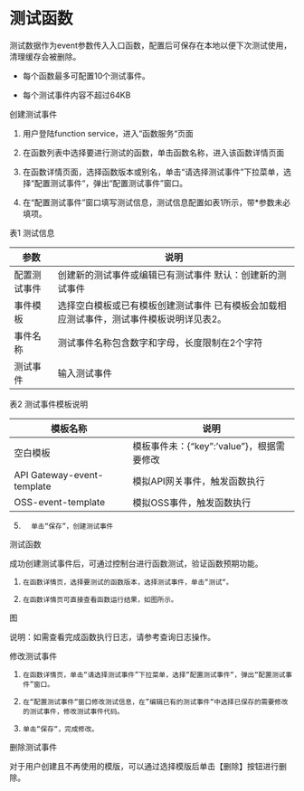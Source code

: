 # 测试函数

测试数据作为event参数传入入口函数，配置后可保存在本地以便下次测试使用，清理缓存会被删除。

* 每个函数最多可配置10个测试事件。

* 每个测试事件内容不超过64KB

 

创建测试事件

1. 用户登陆function service，进入“函数服务“页面
 
2. 在函数列表中选择要进行测试的函数，单击函数名称，进入该函数详情页面

3. 在函数详情页面，选择函数版本或别名，单击“请选择测试事件”下拉菜单，选择“配置测试事件“，弹出“配置测试事件”窗口。

4. 在“配置测试事件”窗口填写测试信息，测试信息配置如表1所示，带*参数未必填项。

表1 测试信息

| 参数         | 说明                                                         |
| ------------ | ------------------------------------------------------------ |
| 配置测试事件 | 创建新的测试事件或编辑已有测试事件   默认：创建新的测试事件  |
| 事件模板     | 选择空白模板或已有模板创建测试事件   已有模板会加载相应测试事件，测试事件模板说明详见表2。 |
| 事件名称     | 测试事件名称包含数字和字母，长度限制在2个字符                |
| 测试事件     | 输入测试事件                                                 |

表2 测试事件模板说明

| 模板名称                   | 说明                                      |
| -------------------------- | ----------------------------------------- |
| 空白模板                   | 模板事件未：{“key”:’value”}，根据需要修改 |
| API Gateway-event-template | 模拟API网关事件，触发函数执行             |
| OSS-event-template         | 模拟OSS事件，触发函数执行                 |

 

5.       单击“保存”，创建测试事件

 

测试函数

成功创建测试事件后，可通过控制台进行函数测试，验证函数预期功能。

1.     在函数详情页，选择要测试的函数版本，选择测试事件，单击“测试“。

2.     在函数详情页可直接查看函数运行结果，如图所示。

图

说明：如需查看完成函数执行日志，请参考查询日志操作。

 

修改测试事件

1.     在函数详情页，单击“请选择测试事件”下拉菜单，选择“配置测试事件“，弹出“配置测试事件”窗口。

2.     在“配置测试事件“窗口修改测试信息，在”编辑已有的测试事件“中选择已保存的需要修改的测试事件，修改测试事件代码。

3.     单击“保存“，完成修改。

 

删除测试事件

对于用户创建且不再使用的模版，可以通过选择模版后单击【删除】按钮进行删除。
